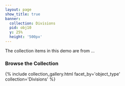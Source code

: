 ```yaml
---
layout: page
show_title: true
banner:
  collection: Divisions
  pid: obj10
  y: 25%
  height: '500px'
---
```


The collection items in this demo are from ...

### Browse the Collection

{% include collection_gallery.html facet_by='object_type' collection='Divisions' %}

